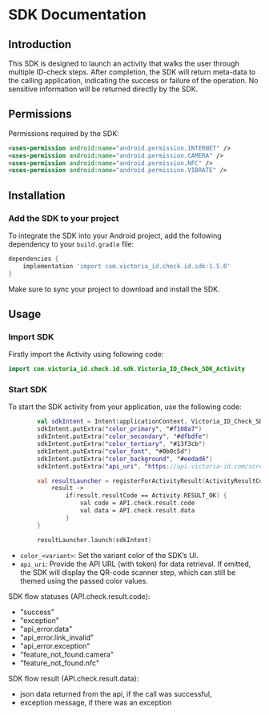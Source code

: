 # SDK Documentation

## Introduction
This SDK is designed to launch an activity that walks the user through multiple ID-check steps. After completion, the SDK will return meta-data to the calling application, indicating the success or failure of the operation. No sensitive information will be returned directly by the SDK.

## Permissions
Permissions required by the SDK:
```xml
<uses-permission android:name="android.permission.INTERNET" />
<uses-permission android:name="android.permission.CAMERA" />
<uses-permission android:name="android.permission.NFC" />
<uses-permission android:name="android.permission.VIBRATE" />
```

## Installation
### Add the SDK to your project
To integrate the SDK into your Android project, add the following dependency to your `build.gradle` file:

```gradle
dependencies {
    implementation 'import com.victoria_id.check.id.sdk:1.5.0'
}
```
Make sure to sync your project to download and install the SDK.

## Usage
### Import SDK
Firstly import the Activity using following code:
```kotlin
import com.victoria_id.check.id.sdk.Victoria_ID_Check_SDK_Activity
```
### Start SDK
To start the SDK activity from your application, use the following code:
```kotlin
        val sdkIntent = Intent(applicationContext, Victoria_ID_Check_SDK_Activity::class.java)
        sdkIntent.putExtra("color_primary", "#f108a7")
        sdkIntent.putExtra("color_secondary", "#dfbdfe")
        sdkIntent.putExtra("color_tertiary", "#13f3cb")
        sdkIntent.putExtra("color_font", "#0b0c5d")
        sdkIntent.putExtra("color_background", "#eedad6")
        sdkIntent.putExtra("api_uri", "https://api.victoria-id.com/screenee/:screenee_id/check/identity/travel_document/text_chip_certificate/?domain=example.victoria-id.com&token=<token>")

        val resultLauncher = registerForActivityResult(ActivityResultContracts.StartActivityForResult()) {
            result ->
                if(result.resultCode == Activity.RESULT_OK) {
                    val code = API.check.result.code
                    val data = API.check.result.data
                }
        }

        resultLauncher.launch(sdkIntent)
```
- `color_<variant>`: Set the variant color of the SDK’s UI.
- `api_uri`: Provide the API URL (with token) for data retrieval. If omitted, the SDK will display the QR-code scanner step, which can still be themed using the passed color values.

SDK flow statuses (API.check.result.code):
- "success"
- "exception"
- "api_error.data"
- "api_error.link_invalid"
- "api_error.exception"
- "feature_not_found.camera"
- "feature_not_found.nfc"

SDK flow result (API.check.result.data):
- json data returned from the api, if the call was successful,
- exception message, if there was an exception
